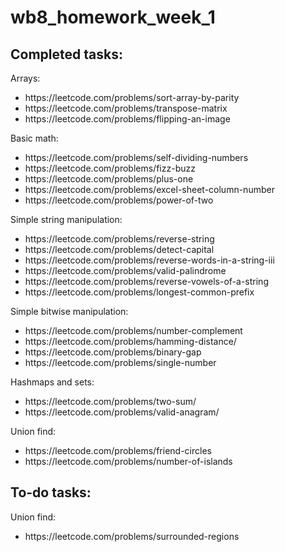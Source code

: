 # wb8_homework_week_1

<h2>Completed tasks:</h2>

Arrays:

<ul>
  <li>https://leetcode.com/problems/sort-array-by-parity</li>
  <li>https://leetcode.com/problems/transpose-matrix</li>
  <li>https://leetcode.com/problems/flipping-an-image</li>
</ul>

Basic math:

<ul>
<li>https://leetcode.com/problems/self-dividing-numbers</li>
<li>https://leetcode.com/problems/fizz-buzz</li>
<li>https://leetcode.com/problems/plus-one</li>
<li>https://leetcode.com/problems/excel-sheet-column-number</li>
<li>https://leetcode.com/problems/power-of-two</li>
</ul>

Simple string manipulation:

<ul>
<li>https://leetcode.com/problems/reverse-string</li>
<li>https://leetcode.com/problems/detect-capital</li>
<li>https://leetcode.com/problems/reverse-words-in-a-string-iii</li>
<li>https://leetcode.com/problems/valid-palindrome</li>
<li>https://leetcode.com/problems/reverse-vowels-of-a-string</li>
<li>https://leetcode.com/problems/longest-common-prefix</li>
</ul>

Simple bitwise manipulation:

<ul>
<li>https://leetcode.com/problems/number-complement</li>
<li>https://leetcode.com/problems/hamming-distance/</li>
<li>https://leetcode.com/problems/binary-gap</li>
<li>https://leetcode.com/problems/single-number</li>
</ul>

Hashmaps and sets:

<ul>
<li>https://leetcode.com/problems/two-sum/</li>
<li>https://leetcode.com/problems/valid-anagram/</li>
</ul>

Union find:

<ul>
<li>https://leetcode.com/problems/friend-circles</li>
<li>https://leetcode.com/problems/number-of-islands</li>
</ul>

<h2>To-do tasks:</h2>

Union find:

<ul>
<li>https://leetcode.com/problems/surrounded-regions</li>
</ul>

